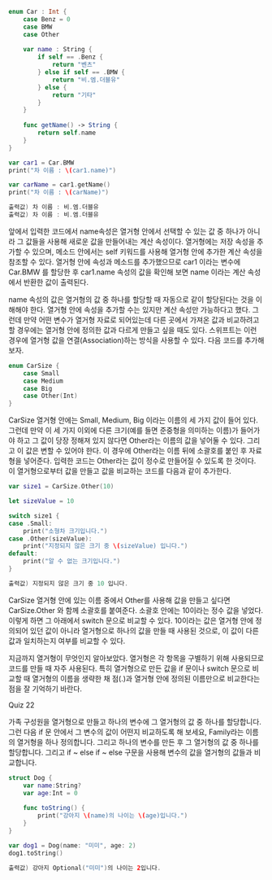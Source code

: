 ```swift
enum Car : Int {
    case Benz = 0
    case BMW
    case Other
    
    var name : String {
        if self == .Benz {
            return "벤츠"
        } else if self == .BMW {
            return "비.엠.더블유"
        } else {
            return "기타"
        }
    }
    
    func getName() -> String {
        return self.name
    }
}

var car1 = Car.BMW
print("차 이름 : \(car1.name)")

var carName = car1.getName()
print("차 이름 : \(carName)")

출력값) 차 이름 : 비.엠.더블유
출력값) 차 이름 : 비.엠.더블유
```
앞에서 입력한 코드에서 name속성은 열거형 안에서 선택할 수 있는 값 중 하나가 아니라 그 값들을 사용해 새로운 값을 만들어내는 계산 속성이다.
열거형에는 저장 속성을 추가할 수 있으며, 메소드 안에서는 self 키워드를 사용해 열거형 안에 추가한 계산 속성을 참조할 수 있다.
열거형 안에 속성과 메소드를 추가했으므로 car1 이라는 변수에 Car.BMW 를 할당한 후 car1.name 속성의 값을 확인해 보면 name 이라는 계산 속성에서 반환한 값이 출력된다.

name 속성의 값은 열거형의 값 중 하나를 할당할 때 자동으로 같이 할당된다는 것을 이해해야 한다. 열거형 안에 속성을 추가할 수는 있지만 계산 속성만 가능하다고 했다.
그런데 만약 어떤 변수가 열거형 자료로 되어있는데 다른 곳에서 가져온 값과 비교하려고 할 경우에는 열거형 안에 정의한 값과 다르게 만들고 싶을 때도 있다.
스위프트는 이런 경우에 열거형 값을 연결(Association)하는 방식을 사용할 수 있다. 다음 코드를 추가해보자.
```swift
enum CarSize {
    case Small
    case Medium
    case Big
    case Other(Int)
}
```
CarSize 열거형 안에는 Small, Medium, Big 이라는 이름의 세 가지 값이 들어 있다.
그런데 만약 이 세 가지 이외에 다른 크기(예를 들면 준중형을 의미하는 이름)가 들어가야 하고 그 값이 당장 정해져 있지 않다면 Other라는 이름의 값을 넣어둘 수 있다.
그리고 이 값은 변할 수 있어야 한다. 이 경우에 Other라는 이름 뒤에 소괄호를 붙인 후 자료형을 넣어준다. 입력한 코드는 Other라는 값이 정수로 만들어질 수 있도록 한 것이다.
이 열거형으로부터 값을 만들고 값을 비교하는 코드를 다음과 같이 추가한다.
```swift
var size1 = CarSize.Other(10)

let sizeValue = 10

switch size1 {
case .Small:
    print("소형차 크기입니다.")
case .Other(sizeValue):
    print("지정되지 않은 크기 중 \(sizeValue) 입니다.")
default:
    print("알 수 없는 크기입니다.")
}

출력값) 지정되지 않은 크기 중 10 입니다.
```
CarSize 열거형 안에 있는 이름 중에서 Other를 사용해 값을 만들고 싶다면 CarSize.Other 와 함께 소괄호를 붙여준다. 소괄호 안에는 10이라는 정수 값을 넣었다.
이렇게 하면 그 아래에서 switch 문으로 비교할 수 있다. 10이라는 값은 열거형 안에 정의되어 있던 값이 아니라 열거형으로 하나의 값을 만들 때 사용된 것으로, 이 값이 다른 값과 일치하는지 여부를 비교할 수 있다.

지금까지 열거형이 무엇인지 알아보았다. 열거형은 각 항목을 구별하기 위해 사용되므로 코드를 만들 때 자주 사용된다.
특히 열거형으로 만든 값을 if 문이나 switch 문으로 비교할 때 열거형의 이름을 생략한 채 점(.)과 열거형 안에 정의된 이름만으로 비교한다는 점을 잘 기억하기 바란다.

 Quiz 22

가족 구성원을 열거형으로 만들고 하나의 변수에 그 열거형의 값 중 하나를 할당합니다. 그런 다음 if 문 안에서 그 변수의 값이 어떤지 비교하도록 해 보세요,
Family라는 이름의 열거형을 하나 정의합니다. 그리고 하나의 변수를 만든 후 그 열거형의 값 중 하나를 할당합니다. 그리고 if ~ else if ~ else 구문을 사용해 변수의 값을 열거형의 값들과 비교합니다.
```swift
struct Dog {
    var name:String?
    var age:Int = 0
    
    func toString() {
        print("강아지 \(name)의 나이는 \(age)입니다.")
    }
}

var dog1 = Dog(name: "미미", age: 2)
dog1.toString()

출력값) 강아지 Optional("미미")의 나이는 2입니다.
```
